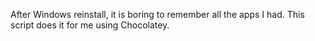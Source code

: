 After Windows reinstall, it is boring to remember all the apps I had. This script does it for me using Chocolatey.
